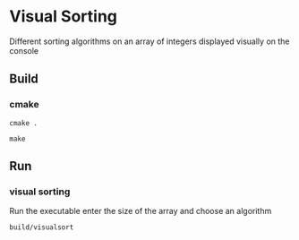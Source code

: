 # Visual Sorting

Different sorting algorithms on an array of integers displayed visually on the console

## Build

### cmake

`cmake .`

`make`

## Run

### visual sorting

Run the executable enter the size of the array and choose an algorithm

`build/visualsort`
